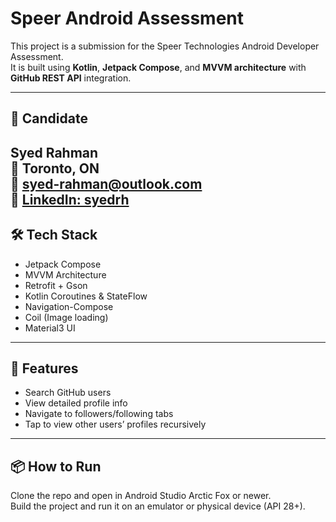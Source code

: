 # Speer Android Assessment

This project is a submission for the Speer Technologies Android Developer Assessment.  
It is built using **Kotlin**, **Jetpack Compose**, and **MVVM architecture** with **GitHub REST API** integration.

---

## 👤 Candidate

**Syed Rahman**  
📍 Toronto, ON  
📧 syed-rahman@outlook.com  
🔗 [LinkedIn: syedrh](https://www.linkedin.com/in/syedrh)
---

## 🛠 Tech Stack

- Jetpack Compose
- MVVM Architecture
- Retrofit + Gson
- Kotlin Coroutines & StateFlow
- Navigation-Compose
- Coil (Image loading)
- Material3 UI

---

## 🚀 Features

- Search GitHub users
- View detailed profile info
- Navigate to followers/following tabs
- Tap to view other users’ profiles recursively

---

## 📦 How to Run

Clone the repo and open in Android Studio Arctic Fox or newer.  
Build the project and run it on an emulator or physical device (API 28+).


